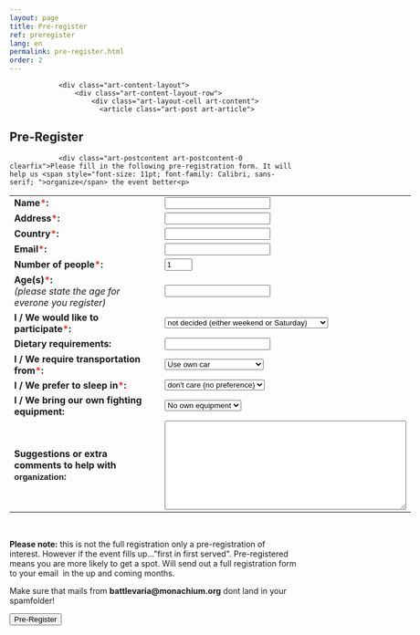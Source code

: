 ```yaml
---
layout: page
title: Pre-register
ref: preregister
lang: en
permalink: pre-register.html
order: 2
---
```

                <div class="art-content-layout">
                    <div class="art-content-layout-row">
                        <div class="art-layout-cell art-content">
                          <article class="art-post art-article">

<h2 class="art-postheader">Pre-Register</h2>
                                                
                <div class="art-postcontent art-postcontent-0 clearfix">Please fill in the following pre-registration form. It will help us <span style="font-size: 11pt; font-family: Calibri, sans-serif; ">organize</span> the event better<p>
</p><form id="pre-register" action="https://battlevaria.monachium.org/send_form_email.php" enctype="test/plain" method="post">
<table style="width: 703px;">
<tbody>
<tr>
<td style="width: 298px;"><strong>Name<span style="color: #E2341D; ">*</span>:</strong></td>
<td style="width: 389px;"><input value="" id="FullName" maxlength="40" name="FullName" type="text" required=""></td>
</tr>
<tr>
<td style="width: 298px;"><strong>Address<span style="color: #E2341D; ">*</span>:</strong></td>
<td style="width: 389px;"><input value="" id="FullAddress" maxlength="90" name="FullAddress" type="text" required=""></td>
</tr>
<tr>
<td style="width: 298px;"><strong>Country<span style="color: #E2341D; ">*</span>:</strong></td>
<td style="width: 389px;"><input value="" id="Country" maxlength="90" name="Country" type="text" required=""></td>
</tr>

<tr>
<td style="width: 298px;"><strong>Email<span style="color: #E2341D; ">*</span>:</strong></td>
<td style="width: 389px;"><input value="" id="Email" maxlength="40" name="Email" type="text" required=""></td>
</tr>
<tr>
<td style="width: 298px;"><strong>Number of people<span style="color: #E2341D; ">*</span>:</strong></td>
<td style="width: 389px;"><input id="people" max="5" min="1" name="people" step="1" type="number" value="1" required=""> </td>
</tr>
<tr>
<td style="width: 298px;"><strong>Age(s)<span style="color: #E2341D; ">*</span>:</strong><br><span style="font-style: italic;">(please state the age for everone you register)</span></td>
<td style="width: 389px;"><input value="" id="Age" maxlength="30" name="Age" type="text" required=""></td>
</tr>

<tr>
<td style="width: 298px;"><strong>I / We would like to participate<span style="color: #E2341D; ">*</span>:</strong></td>
<td style="width: 389px;"><select name="Participation" size="1" required="">
<option>not decided (either weekend or Saturday)
</option><option>for the whole weekend
</option><option>only Saturday 18.08.2018 daytime events
</option><option>only Saturday 18.08.2018 daytime and Party

</option></select></td>
</tr>
<tr>
<td style="width: 298px;"><strong>Dietary requirements:</strong></td>
<td style="width: 389px;"><input value="" id="Food" maxlength="40" name="Food" type="text"></td>
</tr>
<tr>
<td style="width: 298px;"><strong>I / We require transportation from<span style="color: #E2341D; ">*</span>:</strong></td>
<td style="width: 389px;"><select name="transportation" size="1" required="">
<option>Use own car
</option><option>Not decided
</option><option>Munich Main Station
</option><option>Munich Airport
</option><option>Regensburg Main Station
</option></select></td>
</tr>
<tr>
<td style="width: 298px;"><strong>I / We prefer to sleep in<span style="color: #E2341D; ">*</span>:</strong></td>
<td style="width: 389px;"><select name="Sleep" size="1" required="">
<option>don't care (no preference)
</option><option>Inside
</option><option>Own Tent
</option><option>Shared Tent
</option></select></td>
</tr>
<tr>
<td style="width: 298px;"><strong>I / We bring our own fighting equipment:</strong></td>
<td style="width: 389px;"><select name="weapons" size="1" required="">
<option>No own equipment
</option><option>Belegarth-legal
</option></select></td>
</tr>
<tr>
<td style="width: 298px;"><strong>Suggestions or extra comments to help with <span style="font-size: 11pt; font-family: Calibri, sans-serif; ">organization</span>:</strong></td>
<td style="width: 389px;"><textarea name="suggestions" value="suggestions" cols="50" rows="10"></textarea></td>
</tr>

</tbody>
</table>
<br>
<p><span style="font-weight: bold;">Please note:</span>&nbsp;this is not the full registration only a pre-registration of interest. However if the event fills up..."first in first served". Pre-registered means you are more likely to get a spot. Will send out a full registration form to your email &nbsp;in the up and coming months.&nbsp;<br></p><p>Make sure that mails from&nbsp;<span style="font-weight: bold;">battlevaria@monachium.org</span> dont land in your spamfolder!&nbsp;</p><p><button id="send" name="send" type="submit" value="Submit">Pre-Register</button>
</p></form></div>
</article>
</div>
</div>
</div>
